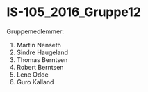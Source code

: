# IS-105_2016_Gruppe12
Gruppemedlemmer: 
<ol>
  <li>Martin Nenseth</li>
  <li>Sindre Haugeland</li>
  <li>Thomas Berntsen</li>
  <li>Robert Berntsen</li>
  <li>Lene Odde</li>
 <li> Guro Kalland</li>
</ol>



